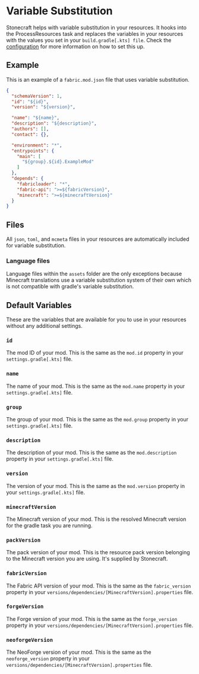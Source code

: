# Variable Substitution

Stonecraft helps with variable substitution in your resources.
It hooks into the ProcessResources task and replaces the variables in your resources with the values you set in your `build.gradle[.kts] file`.
Check the [configuration](/configuration/modsettings/variableReplacements) for more information on how to set this up.

## Example 

This is an example of a `fabric.mod.json` file that uses variable substitution.

```json title="fabric.mod.js"
{
  "schemaVersion": 1,
  "id": "${id}",
  "version": "${version}",

  "name": "${name}",
  "description": "${description}",
  "authors": [],
  "contact": {},

  "environment": "*",
  "entrypoints": {
    "main": [
      "${group}.${id}.ExampleMod"
    ]
  },
  "depends": {
    "fabricloader": "*",
    "fabric-api": ">=${fabricVersion}",
    "minecraft": ">=${minecraftVersion}"
  }
}

```

## Files

All `json`, `toml`, and `mcmeta` files in your resources are automatically included for variable substitution.

### Language files

Language files within the `assets` folder are the only exceptions because Minecraft translations use a variable substitution system of their own
which is not compatible with gradle's variable substitution.

## Default Variables

These are the variables that are available for you to use in your resources without any additional settings.

### `id`

The mod ID of your mod. This is the same as the `mod.id` property in your `settings.gradle[.kts]` file.

### `name`

The name of your mod. This is the same as the `mod.name` property in your `settings.gradle[.kts]` file.

### `group`

The group of your mod. This is the same as the `mod.group` property in your `settings.gradle[.kts]` file.

### `description`

The description of your mod. This is the same as the `mod.description` property in your `settings.gradle[.kts]` file.

### `version`

The version of your mod. This is the same as the `mod.version` property in your `settings.gradle[.kts]` file.

### `minecraftVersion`

The Minecraft version of your mod. This is the resolved Minecraft version for the gradle task you are running.

### `packVersion`

The pack version of your mod. This is the resource pack version belonging to the Minecraft version you are using.
It's supplied by Stonecraft.

### `fabricVersion`

The Fabric API version of your mod. This is the same as the `fabric_version` 
property in your `versions/dependencies/[MinecraftVersion].properties` file.

### `forgeVersion`

The Forge version of your mod. This is the same as the `forge_version`
property in your `versions/dependencies/[MinecraftVersion].properties` file.

### `neoforgeVersion`

The NeoForge version of your mod. This is the same as the `neoforge_version`
property in your `versions/dependencies/[MinecraftVersion].properties` file.
